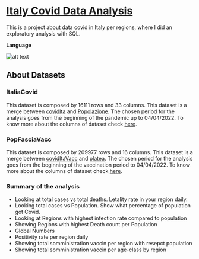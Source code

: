 # [Italy Covid Data Analysis](https://github.com/NicolaRizzitello/Nicola_Portfolio/blob/main/CoviditaliaAnalysis.sql)
This is a project about data covid in Italy per regions, where I did an exploratory analysis with SQL. 

**Language** 

![alt text](https://user-images.githubusercontent.com/103247709/162441186-e4c62bdf-d526-4d6c-ac48-81735ff247ce.png)
## About Datasets
### ItaliaCovid
This dataset is composed by 16111 rows and 33 columns. This dataset is a merge between [covidIta](https://github.com/pcm-dpc/COVID-19) and [Popolazione](http://dati.istat.it/Index.aspx?QueryId=18460). 
The chosen period for the analysis goes from the beginning of the pandemic up to 04/04/2022. To know more about the columns of dataset check [here](https://github.com/pcm-dpc/COVID-19/blob/master/dati-andamento-covid19-italia.md).
### PopFasciaVacc
This dataset is composed by 209977 rows and 16 columns. This dataset is a merge between [covidItaVacc](https://github.com/italia/covid19-opendata-vaccini/blob/master/dati/somministrazioni-vaccini-summary-latest.csv) and [platea](https://github.com/italia/covid19-opendata-vaccini/blob/master/dati/platea.csv). 
The chosen period for the analysis goes from the beginning of the vaccination period to 04/04/2022. To know more about the columns of dataset check [here](https://github.com/italia/covid19-opendata-vaccini).
### Summary of the analysis
* Looking at total cases vs total deaths. Letality rate in your region daily.
* Looking total cases vs Population. Show what percentage of population got Covid.
* Looking at Regions with highest infection rate compared to population
* Showing Regions with highest Death count per Population
* Global Numbers
* Positivity rate per region daily
* Showing total somministration vaccin per region with resepct population
* Showing total somministration vaccin per age-class by region

